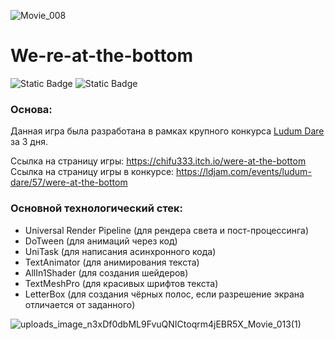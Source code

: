 ![Movie_008](https://github.com/user-attachments/assets/b47b48e5-d4da-4382-8194-1c25486c60e1)


# We-re-at-the-bottom
![Static Badge](https://img.shields.io/badge/Stack-Unity_%2B_%D0%A1%23-green?color=34C924)
![Static Badge](https://img.shields.io/badge/April_2025-8A2BE2)
### Основа:
Данная игра была разработана в рамках крупного конкурса [Ludum Dare](https://ldjam.com) за 3 дня.<br>

Ссылка на страницу игры: https://chifu333.itch.io/were-at-the-bottom<br>
Ссылка на страницу игры в конкурсе: https://ldjam.com/events/ludum-dare/57/were-at-the-bottom

### Основной технологический стек:
* Universal Render Pipeline (для рендера света и пост-процессинга)
* DoTween (для анимаций через код)
* UniTask (для написания асинхронного кода)
* TextAnimator (для анимирования текста)
* AllIn1Shader (для создания шейдеров)
* TextMeshPro (для красивых шрифтов текста)
* LetterBox (для создания чёрных полос, если разрешение экрана отличается от заданного)


![uploads_image_n3xDf0dbML9FvuQNICtoqrm4jEBR5X_Movie_013(1)](https://github.com/user-attachments/assets/ee8893de-5c5f-45b5-8cc9-a98f78c468b9)
